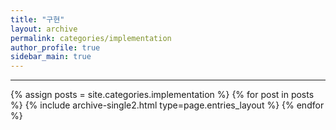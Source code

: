 ```yaml
---
title: "구현"
layout: archive
permalink: categories/implementation
author_profile: true
sidebar_main: true
---
```


<!-- 공백이 포함되어 있는 카테고리 이름의 경우 site.categories.['a b c'] 이런식으로! -->

***

{% assign posts = site.categories.implementation %}
{% for post in posts %} {% include archive-single2.html type=page.entries_layout %} {% endfor %}